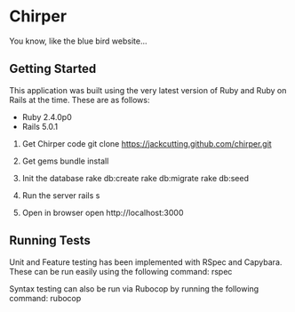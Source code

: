# Chirper
You know, like the blue bird website...

## Getting Started

This application was built using the very latest version of Ruby and Ruby on Rails at the time. These are as follows: 

* Ruby 2.4.0p0
* Rails 5.0.1

1. Get Chirper code
        git clone https://jackcutting.github.com/chirper.git

2. Get gems
        bundle install

3. Init the database
        rake db:create
        rake db:migrate
        rake db:seed

4. Run the server
        rails s

5. Open in browser
        open http://localhost:3000

## Running Tests

Unit and Feature testing has been implemented with RSpec and Capybara. These can be run easily using the following command: 
        rspec

Syntax testing can also be run via Rubocop by running the following command:
        rubocop